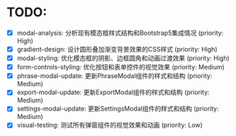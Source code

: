 # TODO:

- [x] modal-analysis: 分析现有模态框样式结构和Bootstrap5集成情况 (priority: High)
- [x] gradient-design: 设计圆形叠加渐变背景效果的CSS样式 (priority: High)
- [x] modal-styling: 优化模态框的阴影、边框圆角和动画过渡效果 (priority: High)
- [x] form-controls-styling: 优化按钮和表单控件的视觉效果 (priority: Medium)
- [x] phrase-modal-update: 更新PhraseModal组件的样式和结构 (priority: Medium)
- [x] export-modal-update: 更新ExportModal组件的样式和结构 (priority: Medium)
- [x] settings-modal-update: 更新SettingsModal组件的样式和结构 (priority: Medium)
- [x] visual-testing: 测试所有弹窗组件的视觉效果和动画 (priority: Low)
